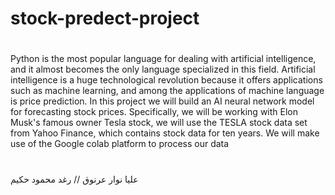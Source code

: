 # stock-predect-project

#
 Python is the most popular language for dealing with artificial intelligence, 
and it almost becomes the only language specialized in this field. Artificial intelligence is 
a huge technological revolution because it offers applications such as machine learning, 
and among the applications of machine language is price prediction. In this project we 
will build an AI neural network model for forecasting stock prices. Specifically, we will 
be working with Elon Musk's famous owner Tesla stock, we will use the TESLA stock 
data set from Yahoo Finance, which contains stock data for ten years. We will make use 
of the Google colab platform to process our data


#
عليا نوار عرنوق  //   رغد محمود حكيم
